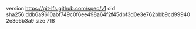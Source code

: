 version https://git-lfs.github.com/spec/v1
oid sha256:ddb6a9610abf749c0f6ee498a64f2f45dbf3d0e3e762bbb9cd999402e3e6b3a9
size 718
